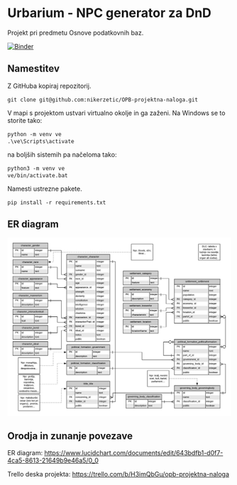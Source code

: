 # Urbarium - NPC generator za DnD
Projekt pri predmetu Osnove podatkovnih baz.

[![Binder](https://mybinder.org/badge_logo.svg)](https://mybinder.org/v2/gh/nikerzetic/NPC-generator-za-DnD.git/master?urlpath=proxy/8000/)

## Namestitev
Z GitHuba kopiraj repozitorij.
```
git clone git@github.com:nikerzetic/OPB-projektna-naloga.git
```
V mapi s projektom ustvari virtualno okolje in ga zaženi. Na Windows se to storite tako:
```
python -m venv ve
.\ve\Scripts\activate
```
na boljših sistemih pa načeloma tako:
```
python3 -m venv ve
ve/bin/activate.bat
```
Namesti ustrezne pakete.
```
pip install -r requirements.txt
```

## ER diagram
![alt text](https://github.com/nikerzetic/NPC-generator-za-DnD/blob/master/DnD-baza-sveta.png "ER diagram")

## Orodja in zunanje povezave
ER diagram: https://www.lucidchart.com/documents/edit/643bdfb1-d0f7-4ca5-8613-21649b9e46a5/0_0

Trello deska projekta: https://trello.com/b/H3imQbGu/opb-projektna-naloga
